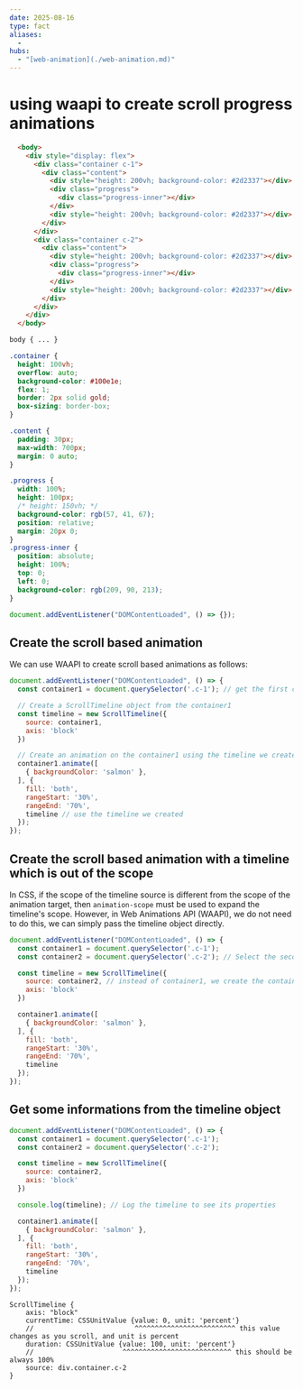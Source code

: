 ```yaml
---
date: 2025-08-16
type: fact
aliases:
  -
hubs:
  - "[web-animation](./web-animation.md)"
---
```


# using waapi to create scroll progress animations

```html
  <body>
    <div style="display: flex">
      <div class="container c-1">
        <div class="content">
          <div style="height: 200vh; background-color: #2d2337"></div>
          <div class="progress">
            <div class="progress-inner"></div>
          </div>
          <div style="height: 200vh; background-color: #2d2337"></div>
        </div>
      </div>
      <div class="container c-2">
        <div class="content">
          <div style="height: 200vh; background-color: #2d2337"></div>
          <div class="progress">
            <div class="progress-inner"></div>
          </div>
          <div style="height: 200vh; background-color: #2d2337"></div>
        </div>
      </div>
    </div>
  </body>
```

```css
body { ... }

.container {
  height: 100vh;
  overflow: auto;
  background-color: #100e1e;
  flex: 1;
  border: 2px solid gold;
  box-sizing: border-box;
}

.content {
  padding: 30px;
  max-width: 700px;
  margin: 0 auto;
}

.progress {
  width: 100%;
  height: 100px;
  /* height: 150vh; */
  background-color: rgb(57, 41, 67);
  position: relative;
  margin: 20px 0;
}
.progress-inner {
  position: absolute;
  height: 100%;
  top: 0;
  left: 0;
  background-color: rgb(209, 90, 213);
}
```

```js
document.addEventListener("DOMContentLoaded", () => {});
```


## Create the scroll based animation

We can use WAAPI to create scroll based animations as follows:

```js
document.addEventListener("DOMContentLoaded", () => {
  const container1 = document.querySelector('.c-1'); // get the first container which has the scrollable content

  // Create a ScrollTimeline object from the container1
  const timeline = new ScrollTimeline({
    source: container1,
    axis: 'block'
  })

  // Create an animation on the container1 using the timeline we created
  container1.animate([
    { backgroundColor: 'salmon' },
  ], {
    fill: 'both',
    rangeStart: '30%',
    rangeEnd: '70%',
    timeline // use the timeline we created
  });
});
```


## Create the scroll based animation with a timeline which is out of the scope

In CSS, if the scope of the timeline source is different from the scope of the animation target, then `animation-scope` must be used to expand the timeline's scope. However, in Web Animations API (WAAPI), we do not need to do this, we can simply pass the timeline object directly.


```js
document.addEventListener("DOMContentLoaded", () => {
  const container1 = document.querySelector('.c-1');
  const container2 = document.querySelector('.c-2'); // Select the second container

  const timeline = new ScrollTimeline({
    source: container2, // instead of container1, we create the container1 animation based on container2 timeline
    axis: 'block'
  })

  container1.animate([
    { backgroundColor: 'salmon' },
  ], {
    fill: 'both',
    rangeStart: '30%',
    rangeEnd: '70%',
    timeline
  });
});
```

## Get some informations from the timeline object

```js
document.addEventListener("DOMContentLoaded", () => {
  const container1 = document.querySelector('.c-1');
  const container2 = document.querySelector('.c-2');

  const timeline = new ScrollTimeline({
    source: container2,
    axis: 'block'
  })

  console.log(timeline); // Log the timeline to see its properties

  container1.animate([
    { backgroundColor: 'salmon' },
  ], {
    fill: 'both',
    rangeStart: '30%',
    rangeEnd: '70%',
    timeline
  });
});
```


```
ScrollTimeline {
    axis: "block"
    currentTime: CSSUnitValue {value: 0, unit: 'percent'}
    //                         ^^^^^^^^^^^^^^^^^^^^^^^^^ this value changes as you scroll, and unit is percent
    duration: CSSUnitValue {value: 100, unit: 'percent'}
    //                      ^^^^^^^^^^^^^^^^^^^^^^^^^^^ this should be always 100%
    source: div.container.c-2
}
```

